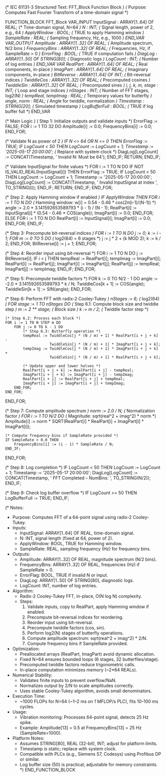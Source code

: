 (* IEC 61131-3 Structured Text: FFT_Block Function Block *)
(* Purpose: Computes Fast Fourier Transform of a time-domain signal *)

FUNCTION_BLOCK FFT_Block
VAR_INPUT
    InputSignal : ARRAY[1..64] OF REAL; (* Time-domain signal, N=64 *)
    N : INT;                            (* Signal length, power of 2, e.g., 64 *)
    ApplyWindow : BOOL;                 (* TRUE to apply Hamming window *)
    SampleRate : REAL;                  (* Sampling frequency, Hz, e.g., 1000 *)
END_VAR
VAR_OUTPUT
    Amplitude : ARRAY[1..32] OF REAL;   (* Amplitude spectrum, N/2 bins *)
    FrequencyBins : ARRAY[1..32] OF REAL; (* Frequencies, Hz, if SampleRate > 0 *)
    ErrorFlag : BOOL;                   (* TRUE if computation fails *)
    DiagLog : ARRAY[1..50] OF STRING[80]; (* Diagnostic logs *)
    LogCount : INT;                     (* Number of log entries *)
END_VAR
VAR
    RealPart : ARRAY[1..64] OF REAL;    (* Real components, in-place *)
    ImagPart : ARRAY[1..64] OF REAL;    (* Imaginary components, in-place *)
    BitReverse : ARRAY[1..64] OF INT;   (* Bit-reversal indices *)
    TwiddleCos : ARRAY[1..32] OF REAL;  (* Precomputed cosines *)
    TwiddleSin : ARRAY[1..32] OF REAL;  (* Precomputed sines *)
    i, j, k, m, stage : INT;            (* Loop and stage indices *)
    nStages : INT;                      (* Number of FFT stages, log2(N) *)
    tempReal, tempImag : REAL;          (* Temporary values for butterfly *)
    angle, norm : REAL;                 (* Angle for twiddle, normalization *)
    Timestamp : STRING[20];             (* Simulated timestamp *)
    LogBufferFull : BOOL;               (* TRUE if log buffer full *)
END_VAR

(* Main Logic *)
(* Step 1: Initialize outputs and validate inputs *)
ErrorFlag := FALSE;
FOR i := 1 TO 32 DO
    Amplitude[i] := 0.0;
    FrequencyBins[i] := 0.0;
END_FOR;

(* Validate N as power of 2 *)
IF N <> 64 OR N <= 0 THEN
    ErrorFlag := TRUE;
    IF LogCount < 50 THEN
        LogCount := LogCount + 1;
        Timestamp := '2025-05-17 20:00:00'; (* Replace with system clock *)
        DiagLog[LogCount] := CONCAT(Timestamp, ' Invalid N: Must be 64');
    END_IF;
    RETURN;
END_IF;

(* Validate InputSignal for finite values *)
FOR i := 1 TO N DO
    IF NOT IS_VALID_REAL(InputSignal[i]) THEN
        ErrorFlag := TRUE;
        IF LogCount < 50 THEN
            LogCount := LogCount + 1;
            Timestamp := '2025-05-17 20:00:00';
            DiagLog[LogCount] := CONCAT(Timestamp, ' Invalid InputSignal at index ', TO_STRING(i));
        END_IF;
        RETURN;
    END_IF;
END_FOR;

(* Step 2: Apply Hamming window if enabled *)
IF ApplyWindow THEN
    FOR i := 1 TO N DO
        (* Hamming window: w[i] = 0.54 - 0.46 * cos(2π(i-1)/(N-1)) *)
        angle := 2.0 * 3.141592653589793 * (i - 1) / (N - 1);
        RealPart[i] := InputSignal[i] * (0.54 - 0.46 * COS(angle));
        ImagPart[i] := 0.0;
    END_FOR;
ELSE
    FOR i := 1 TO N DO
        RealPart[i] := InputSignal[i];
        ImagPart[i] := 0.0;
    END_FOR;
END_IF;

(* Step 3: Precompute bit-reversal indices *)
FOR i := 1 TO N DO
    j := 0;
    k := i - 1;
    FOR m := 0 TO 5 DO (* log2(64) = 6 stages *)
        j := j * 2 + (k MOD 2);
        k := k / 2;
    END_FOR;
    BitReverse[i] := j + 1;
END_FOR;

(* Step 4: Reorder input using bit-reversal *)
FOR i := 1 TO N DO
    j := BitReverse[i];
    IF i < j THEN
        tempReal := RealPart[i];
        tempImag := ImagPart[i];
        RealPart[i] := RealPart[j];
        ImagPart[i] := ImagPart[j];
        RealPart[j] := tempReal;
        ImagPart[j] := tempImag;
    END_IF;
END_FOR;

(* Step 5: Precompute twiddle factors *)
FOR k := 0 TO N/2 - 1 DO
    angle := -2.0 * 3.141592653589793 * k / N;
    TwiddleCos[k + 1] := COS(angle);
    TwiddleSin[k + 1] := SIN(angle);
END_FOR;

(* Step 6: Perform FFT with radix-2 Cooley-Tukey *)
nStages := 6; (* log2(64) *)
FOR stage := 1 TO nStages DO
    (* Step 6.1: Compute block size and twiddle step *)
    m := 2 ** stage; (* Block size *)
    k := m / 2;      (* Twiddle factor step *)
    
    (* Step 6.2: Process each block *)
    FOR i := 1 TO N STEP m DO
        FOR j := 0 TO k - 1 DO
            (* Step 6.3: Butterfly operation *)
            tempReal := TwiddleCos[j * (N / m) + 1] * RealPart[i + j + k] - 
                        TwiddleSin[j * (N / m) + 1] * ImagPart[i + j + k];
            tempImag := TwiddleCos[j * (N / m) + 1] * ImagPart[i + j + k] + 
                        TwiddleSin[j * (N / m) + 1] * RealPart[i + j + k];
            
            (* Update upper and lower halves *)
            RealPart[i + j + k] := RealPart[i + j] - tempReal;
            ImagPart[i + j + k] := ImagPart[i + j] - tempImag;
            RealPart[i + j] := RealPart[i + j] + tempReal;
            ImagPart[i + j] := ImagPart[i + j] + tempImag;
        END_FOR;
    END_FOR;
END_FOR;

(* Step 7: Compute amplitude spectrum *)
norm := 2.0 / N; (* Normalization factor *)
FOR i := 1 TO N/2 DO
    (* Magnitude: sqrt(real^2 + imag^2) * norm *)
    Amplitude[i] := norm * SQRT(RealPart[i] * RealPart[i] + ImagPart[i] * ImagPart[i]);
    
    (* Compute frequency bins if SampleRate provided *)
    IF SampleRate > 0.0 THEN
        FrequencyBins[i] := (i - 1) * SampleRate / N;
    END_IF;
END_FOR;

(* Step 8: Log completion *)
IF LogCount < 50 THEN
    LogCount := LogCount + 1;
    Timestamp := '2025-05-17 20:00:00';
    DiagLog[LogCount] := CONCAT(Timestamp, ' FFT Completed – NumBins: ', TO_STRING(N/2));
END_IF;

(* Step 9: Check log buffer overflow *)
IF LogCount >= 50 THEN
    LogBufferFull := TRUE;
END_IF;

(* Notes:
   - Purpose: Computes FFT of a 64-point signal using radix-2 Cooley-Tukey.
   - Inputs:
     - InputSignal: ARRAY[1..64] OF REAL, time-domain signal.
     - N: INT, signal length (fixed at 64, power of 2).
     - ApplyWindow: BOOL, TRUE for Hamming window.
     - SampleRate: REAL, sampling frequency (Hz) for frequency bins.
   - Outputs:
     - Amplitude: ARRAY[1..32] OF REAL, magnitude spectrum (N/2 bins).
     - FrequencyBins: ARRAY[1..32] OF REAL, frequencies (Hz) if SampleRate > 0.
     - ErrorFlag: BOOL, TRUE if invalid N or input.
     - DiagLog: ARRAY[1..50] OF STRING[80], diagnostic logs.
     - LogCount: INT, number of log entries.
   - Algorithm:
     - Radix-2 Cooley-Tukey FFT, in-place, O(N log N) complexity.
     - Steps:
       1. Validate inputs, copy to RealPart, apply Hamming window if enabled.
       2. Precompute bit-reversal indices for reordering.
       3. Reorder input using bit-reversal.
       4. Precompute twiddle factors (cos, sin).
       5. Perform log2(N) stages of butterfly operations.
       6. Compute amplitude spectrum: sqrt(real^2 + imag^2) * 2/N.
       7. Compute frequency bins if SampleRate provided.
   - Optimization:
     - Preallocated arrays (RealPart, ImagPart) avoid dynamic allocation.
     - Fixed N=64 ensures bounded loops (6 stages, 32 butterflies/stage).
     - Precomputed twiddle factors reduce trigonometric calls.
     - In-place computation minimizes memory (~2*64 REALs).
   - Numerical Stability:
     - Validates finite inputs to prevent overflow/NaN.
     - Normalizes output by 2/N to scale amplitudes correctly.
     - Uses stable Cooley-Tukey algorithm, avoids small denominators.
   - Execution Time:
     - ~1000 FLOPs for N=64 (~1–2 ms on 1 MFLOP/s PLC), fits 10–100 ms cycles.
   - Usage:
     - Vibration monitoring: Processes 64-point signal, detects 25 Hz spike.
     - Example: Amplitude[13] = 0.5 at FrequencyBins[13] = 25 Hz (SampleRate=1000).
   - Platform Notes:
     - Assumes STRING[80], REAL (32-bit), INT; adjust for platform limits.
     - Timestamp is static; replace with system clock.
     - Compatible with PLCs (e.g., Siemens S7, Codesys) using Profibus DP or similar.
     - Log buffer size (50) is practical; adjustable for memory constraints.
*)
END_FUNCTION_BLOCK
